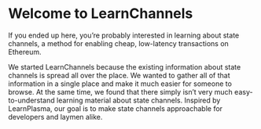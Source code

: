 # Welcome to LearnChannels

If you ended up here, you’re probably interested in learning about state channels, a method for enabling cheap, low-latency transactions on Ethereum.

We started LearnChannels because the existing information about state channels is spread all over the place. We wanted to gather all of that information in a single place and make it much easier for someone to browse. At the same time, we found that there simply isn’t very much easy-to-understand learning material about state channels. Inspired by LearnPlasma, our goal is to make state channels approachable for developers and laymen alike.  


